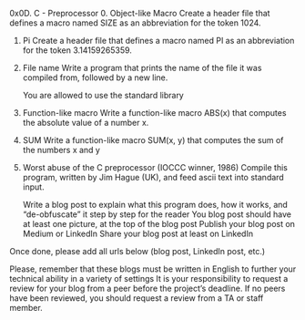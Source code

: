 0x0D. C - Preprocessor
0. Object-like Macro 
Create a header file that defines a macro named SIZE as an abbreviation for the token 1024.
1. Pi
Create a header file that defines a macro named PI as an abbreviation for the token 3.14159265359.
2. File name 
Write a program that prints the name of the file it was compiled from, followed by a new line.

    You are allowed to use the standard library
3. Function-like macro
Write a function-like macro ABS(x) that computes the absolute value of a number x.
4. SUM 
Write a function-like macro SUM(x, y) that computes the sum of the numbers x and y
5. Worst abuse of the C preprocessor (IOCCC winner, 1986) 
Compile this program, written by Jim Hague (UK), and feed ascii text into standard input.

    Write a blog post to explain what this program does, how it works, and “de-obfuscate” it step by step for the reader
    You blog post should have at least one picture, at the top of the blog post
    Publish your blog post on Medium or LinkedIn
    Share your blog post at least on LinkedIn

Once done, please add all urls below (blog post, LinkedIn post, etc.)

Please, remember that these blogs must be written in English to further your technical ability in a variety of settings It is your responsibility to request a review for your blog from a peer before the project’s deadline. If no peers have been reviewed, you should request a review from a TA or staff member.
